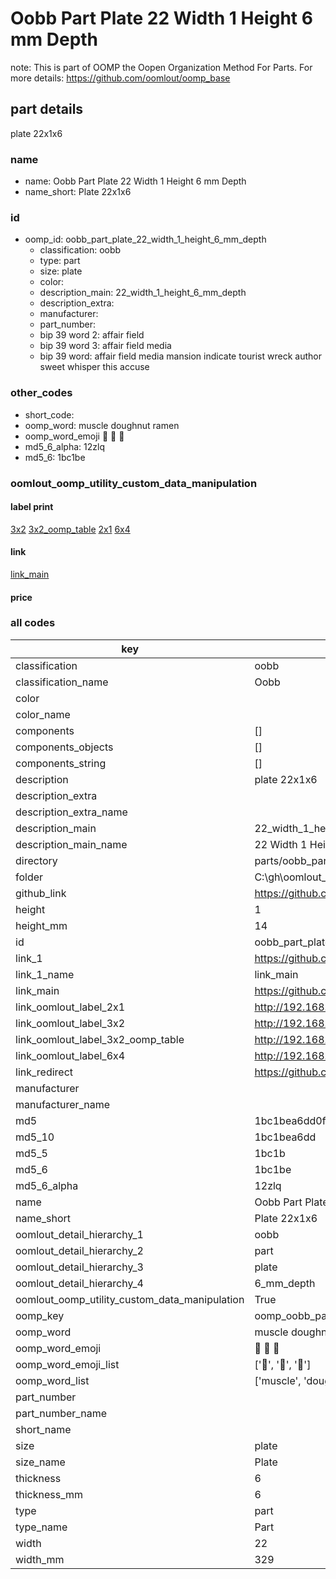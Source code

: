 # Oobb Part Plate 22 Width 1 Height 6 mm Depth  

note: This is part of OOMP the Oopen Organization Method For Parts. For more details: https://github.com/oomlout/oomp_base

##  part details
  



plate 22x1x6



### name
* name: Oobb Part Plate 22 Width 1 Height 6 mm Depth
* name_short: Plate 22x1x6 
### id
* oomp_id: oobb_part_plate_22_width_1_height_6_mm_depth
  * classification: oobb
  * type: part
  * size: plate
  * color: 
  * description_main: 22_width_1_height_6_mm_depth
  * description_extra: 
  * manufacturer: 
  * part_number: 
  * bip 39 word 2: affair field
  * bip 39 word 3: affair field media
  * bip 39 word: affair field media mansion indicate tourist wreck author sweet whisper this accuse

### other_codes
* short_code: 
* oomp_word: muscle doughnut ramen
* oomp_word_emoji :muscle: :doughnut: :ramen:
* md5_6_alpha: 12zlq
* md5_6: 1bc1be






### oomlout_oomp_utility_custom_data_manipulation
#### label print
[3x2](http://192.168.1.245:1112/?label=oomp%2012zlq)
[3x2_oomp_table](http://192.168.1.108:1112/?label=oomp%2012zlq)
[2x1](http://192.168.1.242:1112/?label=oomp%2012zlq)
[6x4](http://192.168.1.55:1112/?label=oomp%2012zlq)    

#### link

[link_main](https://github.com/oomlout/oomlout_oobb_version_4_generated_parts/tree/main/navigation_oomp/oobb/part/plate/22_width_1_height_6_mm_depth/part)                              

#### price







### all codes 
| key | value |  
| --- | --- |  
| classification | oobb |  
| classification_name | Oobb |  
| color |  |  
| color_name |  |  
| components | [] |  
| components_objects | [] |  
| components_string | [] |  
| description | plate 22x1x6 |  
| description_extra |  |  
| description_extra_name |  |  
| description_main | 22_width_1_height_6_mm_depth |  
| description_main_name | 22 Width 1 Height 6 mm Depth |  
| directory | parts/oobb_part_plate_22_width_1_height_6_mm_depth |  
| folder | C:\gh\oomlout_oobb_version_4_generated_parts\parts\oobb_part_plate_22_width_1_height_6_mm_depth |  
| github_link | https://github.com/oomlout/oomlout_oomp_part_src/tree/main/parts/oobb_part_plate_22_width_1_height_6_mm_depth |  
| height | 1 |  
| height_mm | 14 |  
| id | oobb_part_plate_22_width_1_height_6_mm_depth |  
| link_1 | https://github.com/oomlout/oomlout_oobb_version_4_generated_parts/tree/main/navigation_oomp/oobb/part/plate/22_width_1_height_6_mm_depth/part |  
| link_1_name | link_main |  
| link_main | https://github.com/oomlout/oomlout_oobb_version_4_generated_parts/tree/main/navigation_oomp/oobb/part/plate/22_width_1_height_6_mm_depth/part |  
| link_oomlout_label_2x1 | http://192.168.1.242:1112/?label=oomp%2012zlq |  
| link_oomlout_label_3x2 | http://192.168.1.245:1112/?label=oomp%2012zlq |  
| link_oomlout_label_3x2_oomp_table | http://192.168.1.108:1112/?label=oomp%2012zlq |  
| link_oomlout_label_6x4 | http://192.168.1.55:1112/?label=oomp%2012zlq |  
| link_redirect | https://github.com/oomlout/oomlout_oobb_version_4_generated_parts/tree/main/parts/oobb_plate_22_01_06 |  
| manufacturer |  |  
| manufacturer_name |  |  
| md5 | 1bc1bea6dd0f7fc797b9787514d57822 |  
| md5_10 | 1bc1bea6dd |  
| md5_5 | 1bc1b |  
| md5_6 | 1bc1be |  
| md5_6_alpha | 12zlq |  
| name | Oobb Part Plate 22 Width 1 Height 6 mm Depth |  
| name_short | Plate 22x1x6  |  
| oomlout_detail_hierarchy_1 | oobb |  
| oomlout_detail_hierarchy_2 | part |  
| oomlout_detail_hierarchy_3 | plate |  
| oomlout_detail_hierarchy_4 | 6_mm_depth |  
| oomlout_oomp_utility_custom_data_manipulation | True |  
| oomp_key | oomp_oobb_part_plate_22_width_1_height_6_mm_depth |  
| oomp_word | muscle doughnut ramen |  
| oomp_word_emoji | :muscle: :doughnut: :ramen: |  
| oomp_word_emoji_list | [':muscle:', ':doughnut:', ':ramen:'] |  
| oomp_word_list | ['muscle', 'doughnut', 'ramen'] |  
| part_number |  |  
| part_number_name |  |  
| short_name |  |  
| size | plate |  
| size_name | Plate |  
| thickness | 6 |  
| thickness_mm | 6 |  
| type | part |  
| type_name | Part |  
| width | 22 |  
| width_mm | 329 |  
